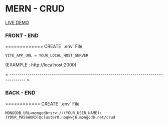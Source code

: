 # MERN - CRUD

[LIVE DEMO](https://mern-crud-bg.netlify.app)

<h3>FRONT - END</h3>
=============
CREATE `.env` File

```
VITE_APP_URL = YOUR_LOCAL_HOST_SERVER
```
(EXAMPLE : http://localhost:2000)

< -------------------------------------------------------------------------------------- >

<h3>BACK - END</h3>
============
CREATE `.env` File

```
MONGODB_URL=mongodb+srv://(YOUR_USER_NAME):(YOUR_PASSWORD)@cluster0.noqkwj6.mongodb.net/crud
```

